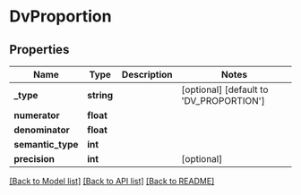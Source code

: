 # DvProportion

## Properties
Name | Type | Description | Notes
------------ | ------------- | ------------- | -------------
**_type** | **string** |  | [optional] [default to 'DV_PROPORTION']
**numerator** | **float** |  | 
**denominator** | **float** |  | 
**semantic_type** | **int** |  | 
**precision** | **int** |  | [optional] 

[[Back to Model list]](../../README.md#documentation-for-models) [[Back to API list]](../../README.md#documentation-for-api-endpoints) [[Back to README]](../../README.md)

